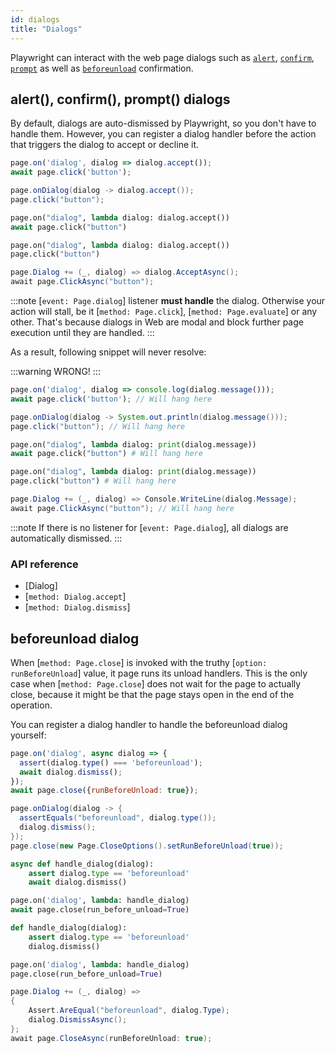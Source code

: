 ```yaml
---
id: dialogs
title: "Dialogs"
---
```


Playwright can interact with the web page dialogs such as [`alert`](https://developer.mozilla.org/en-US/docs/Web/API/Window/alert), [`confirm`](https://developer.mozilla.org/en-US/docs/Web/API/Window/confirm), [`prompt`](https://developer.mozilla.org/en-US/docs/Web/API/Window/prompt) as well as [`beforeunload`](https://developer.mozilla.org/en-US/docs/Web/API/Window/beforeunload_event) confirmation.

<!-- TOC -->

## alert(), confirm(), prompt() dialogs

By default, dialogs are auto-dismissed by Playwright, so you don't have to handle them. However, you can register a dialog handler before the action that triggers the dialog to accept or decline it.

```js
page.on('dialog', dialog => dialog.accept());
await page.click('button');
```

```java
page.onDialog(dialog -> dialog.accept());
page.click("button");
```

```python async
page.on("dialog", lambda dialog: dialog.accept())
await page.click("button")
```

```python sync
page.on("dialog", lambda dialog: dialog.accept())
page.click("button")
```

```csharp
page.Dialog += (_, dialog) => dialog.AcceptAsync();
await page.ClickAsync("button");
```

:::note
[`event: Page.dialog`] listener **must handle** the dialog. Otherwise your action will stall, be it [`method: Page.click`], [`method: Page.evaluate`] or any other. That's because dialogs in Web are modal and block further page execution until they are handled.
:::

As a result, following snippet will never resolve:

:::warning
WRONG!
:::

```js
page.on('dialog', dialog => console.log(dialog.message()));
await page.click('button'); // Will hang here
```

```java
page.onDialog(dialog -> System.out.println(dialog.message()));
page.click("button"); // Will hang here
```

```python async
page.on("dialog", lambda dialog: print(dialog.message))
await page.click("button") # Will hang here
```

```python sync
page.on("dialog", lambda dialog: print(dialog.message))
page.click("button") # Will hang here
```

```csharp
page.Dialog += (_, dialog) => Console.WriteLine(dialog.Message);
await page.ClickAsync("button"); // Will hang here
```

:::note
If there is no listener for [`event: Page.dialog`], all dialogs are automatically dismissed.
:::

### API reference

- [Dialog]
- [`method: Dialog.accept`]
- [`method: Dialog.dismiss`]

## beforeunload dialog

When [`method: Page.close`] is invoked with the truthy [`option: runBeforeUnload`] value, it page runs its unload handlers. This is the only case when [`method: Page.close`] does not wait for the page to actually close, because it might be that the page stays open in the end of the operation.

You can register a dialog handler to handle the beforeunload dialog yourself:

```js
page.on('dialog', async dialog => {
  assert(dialog.type() === 'beforeunload');
  await dialog.dismiss();
});
await page.close({runBeforeUnload: true});
```

```java
page.onDialog(dialog -> {
  assertEquals("beforeunload", dialog.type());
  dialog.dismiss();
});
page.close(new Page.CloseOptions().setRunBeforeUnload(true));
```

```python async
async def handle_dialog(dialog):
    assert dialog.type == 'beforeunload'
    await dialog.dismiss()

page.on('dialog', lambda: handle_dialog)
await page.close(run_before_unload=True)
```

```python sync
def handle_dialog(dialog):
    assert dialog.type == 'beforeunload'
    dialog.dismiss()

page.on('dialog', lambda: handle_dialog)
page.close(run_before_unload=True)
```

```csharp
page.Dialog += (_, dialog) =>
{
    Assert.AreEqual("beforeunload", dialog.Type);
    dialog.DismissAsync();
};
await page.CloseAsync(runBeforeUnload: true);
```
